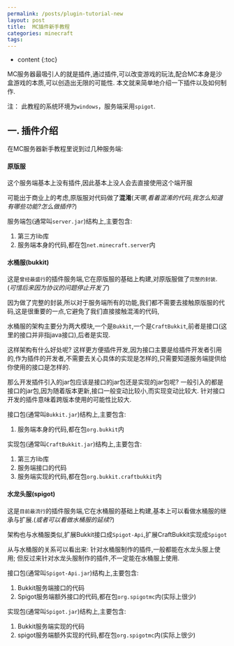 ```yaml
---
permalink: /posts/plugin-tutorial-new
layout: post
title:  MC插件新手教程
categories: minecraft
tags:
---
```


* content
{:toc}

MC服务器最吸引人的就是插件,通过插件,可以改变游戏的玩法,配合MC本身是沙盒游戏的本质,可以创造出无限的可能性.
本文就来简单地介绍一下插件以及如何制作.




注： 此教程的系统环境为`windows`，服务端采用`spigot`.

## 一. 插件介绍
在MC服务器新手教程里说到过几种服务端:

#### 原版服
这个服务端基本上没有插件,因此基本上没人会去直接使用这个端开服

可能出于商业上的考虑,原版服对代码做了**混淆**(*天哪,看着混淆的代码,我怎么知道有哪些功能?怎么做插件?*)

服务端包(通常叫`server.jar`)结构上,主要包含:

1. 第三方lib库
2. 服务端本身的代码,都在包`net.minecraft.server`内

#### 水桶服(bukkit)
这是`曾经最盛行`的插件服务端,它在原版服的基础上构建,对原版服做了`完整的封装`.
(*可惜后来因为协议的问题停止开发了*)

因为做了完整的封装,所以对于服务端所有的功能,我们都不需要去接触原版服的代码,这是很重要的一点,它避免了我们直接接触混淆的代码,

水桶服的架构主要分为两大模块,一个是`Bukkit`,一个是`CraftBukkit`,前者是接口(这里的接口并非指java接口),后者是实现.

这样架构有什么好处呢?
这样更方便插件开发,因为接口主要是给插件开发者引用的,作为插件的开发者,不需要去关心具体的实现是怎样的,只需要知道服务端提供给你使用的接口是怎样的.

那么开发插件引入的jar包应该是接口的jar包还是实现的jar包呢?
一般引入的都是接口的jar包,因为随着版本更新,接口一般变动比较小,而实现变动比较大.
针对接口开发的插件意味着跨版本使用的可能性比较大.

接口包(通常叫`Bukkit.jar`)结构上,主要包含:

1. 服务端本身的代码,都在包`org.bukkit`内

实现包(通常叫`CraftBukkit.jar`)结构上,主要包含:

1. 第三方lib库
2. 服务端接口的代码
3. 服务端实现的代码,都在包`org.bukkit.craftbukkit`内

#### 水龙头服(spigot)
这是`目前最流行`的插件服务端,它在水桶服的基础上构建,基本上可以看做水桶服的继承与扩展.(*或者可以看做水桶服的延续?*)

架构也与水桶服类似,扩展Bukkit接口成`Spigot-Api`,扩展CraftBukkit实现成`Spigot`

从与水桶服的关系可以看出来:
针对水桶服制作的插件,一般都能在水龙头服上使用;
但反过来针对水龙头服制作的插件,不一定能在水桶服上使用.

接口包(通常叫`Spigot-Api.jar`)结构上,主要包含:

1. Bukkit服务端接口的代码
2. Spigot服务端额外接口的代码,都在包`org.spigotmc`内(实际上很少)

实现包(通常叫`Spigot.jar`)结构上,主要包含:

1. Bukkit服务端实现的代码
2. spigot服务端额外实现的代码,都在包`org.spigotmc`内(实际上很少)
